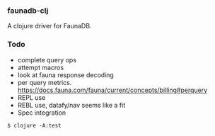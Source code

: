
### faunadb-clj

A clojure driver for FaunaDB.

### Todo

- complete query ops
- attempt macros
- look at fauna response decoding
- per query metrics. https://docs.fauna.com/fauna/current/concepts/billing#perquery
- REPL use
- REBL use, datafy/nav seems like a fit
- Spec integration

```
$ clojure -A:test
```